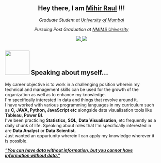 
<!--
**Mihir998/Mihir998** is a ✨ _special_ ✨ repository because its `README.md` (this file) appears on your GitHub profile.

Here are some ideas to get you started:

- 🔭 I’m currently working on ...
- 🌱 I’m currently learning ...
- 👯 I’m looking to collaborate on ...
- 🤔 I’m looking for help with ...
- 💬 Ask me about ...
- 📫 How to reach me: ...
- 😄 Pronouns: ...
- ⚡ Fun fact: ...
-->

<h2 align="center"><br/> Hey there, I am <a href="https://github.com/Mihir998">Mihir Raul</a> !!! </h2>

<p align="center">
  <em>Graduate Student at <a href="https://mu.ac.in/">University of Mumbai</a></em>
</p>

<p align="center">
  <em>Pursuing Post Graduation at <a href="https://www.nmims.edu/">NMIMS University</a></em>
</p>

<p align="center">
  <a href="https://github.com/Mihir998">
    <img src="https://img.shields.io/badge/Github-grey?style=for-the-badge&logo=Github">
  </a>
  <a href="www.linkedin.com/in/mihirraul">
    <img src="https://img.shields.io/badge/Linkedin-blue?style=for-the-badge&logo=Linkedin">
  </a>
 <a></a>
</p>

<h2><img src="https://media.giphy.com/media/ybSmYMoXQLXVivivaK/giphy.gif" width="80"> Speaking about myself...</h2>

My career objective is to work in a challenging position wherein my technical and management skills can be used for the growth of the organization as well as to enhance my knowledge.<br>
I'm specifically interested in data and things that revolve around it.<br> 
I have worked with various programming languages in my curriculum such as **C, JAVA, Python, JavaScript etc** alongside data visualisation tools like **Tableau, Power BI**.<br>
I've been practicing <b>Statistics</b>, <b>SQL</b>, <b>Data Visualisation</b>, etc frequently as a daily chunk of life.
Speaking about roles that I'm specifically interested in are <b>Data Analyst</b> or <b>Data Scientist</b>.<br>
Just wanted an oppurtunity wherein I can apply my knowledge wherever it is possible.

<b><i><ins>"You can have data without information, but you cannot have information without data." </ins></i></b>
